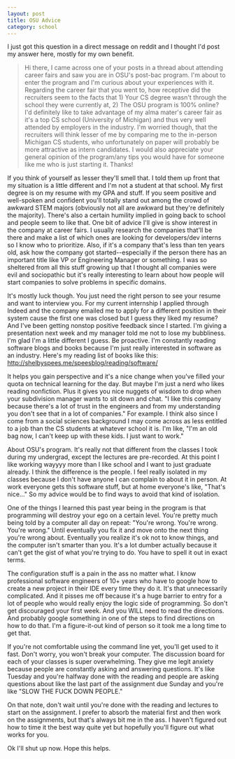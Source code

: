 ```yaml
---
layout: post
title: OSU Advice
category: school
---
```


I just got this question in a direct message on reddit and I thought I'd post my answer here, mostly for my own benefit.

>Hi there,
>I came across one of your posts in a thread about attending career fairs and saw you are in OSU's post-bac program. I'm about to enter the program and I'm curious about your experiences with it.
>Regarding the career fair that you went to, how receptive did the recruiters seem to the facts that 1) Your CS degree wasn't through the school they were currently at, 2) The OSU program is 100% online?
>I'd definitely like to take advantage of my alma mater's career fair as it's a top CS school (University of Michigan) and thus very well attended by employers in the industry. I'm worried though, that the recruiters will think lesser of me by comparing me to the in-person Michigan CS students, who unfortunately on paper will probably be more attractive as intern candidates.
>I would also appreciate your general opinion of the program/any tips you would have for someone like me who is just starting it. Thanks!

If you think of yourself as lesser they'll smell that. I told them up front that my situation is a little different and I'm not a student at that school. My first degree is on my resume with my GPA and stuff. If you seem positive and well-spoken and confident you'll totally stand out among the crowd of awkward STEM majors (obviously not all are awkward but they're definitely the majority). There's also a certain humility implied in going back to school and people seem to like that.
One bit of advice I'll give is show interest in the company at career fairs. I usually research the companies that'll be there and make a list of which ones are looking for developers/dev interns so I know who to prioritize. Also, if it's a company that's less than ten years old, ask how the company got started--especially if the person there has an important title like VP or Engineering Manager or something. I was so sheltered from all this stuff growing up that I thought all companies were evil and sociopathic but it's really interesting to learn about how people will start companies to solve problems in specific domains.

It's mostly luck though. You just need the right person to see your resume and want to interview you. For my current internship I applied through Indeed and the company emailed me to apply for a different position in their system cause the first one was closed but I guess they liked my resume? And I've been getting nonstop positive feedback since I started. I'm giving a presentation next week and my manager told me not to lose my bubbliness. I'm glad I'm a little different I guess.
Be proactive. I'm constantly reading software blogs and books because I'm just really interested in software as an industry. Here's my reading list of books like this: http://shelbyspees.me/speesblog/reading/software/

It helps you gain perspective and it's a nice change when you've filled your quota on technical learning for the day. But maybe I'm just a nerd who likes reading nonfiction. Plus it gives you nice nuggets of wisdom to drop when your subdivision manager wants to sit down and chat. "I like this company because there's a lot of trust in the engineers and from my understanding you don't see that in a lot of companies." For example.
I think also since I come from a social sciences background I may come across as less entitled to a job than the CS students at whatever school it is. I'm like, "I'm an old bag now, I can't keep up with these kids. I just want to work."

About OSU's program. It's really not that different from the classes I took during my undergrad, except the lectures are pre-recorded. At this point I like working wayyyy more than I like school and I want to just graduate already. I think the difference is the people. I feel really isolated in my classes because I don't have anyone I can complain to about it in person. At work everyone gets this software stuff, but at home everyone's like, "That's nice..." So my advice would be to find ways to avoid that kind of isolation.

One of the things I learned this past year being in the program is that programming will destroy your ego on a certain level. You're pretty much being told by a computer all day on repeat: "You're wrong. You're wrong. You're wrong." Until eventually you fix it and move onto the next thing you're wrong about. Eventually you realize it's ok not to know things, and the computer isn't smarter than you. It's a lot dumber actually because it can't get the gist of what you're trying to do. You have to spell it out in exact terms.

The configuration stuff is a pain in the ass no matter what. I know professional software engineers of 10+ years who have to google how to create a new project in their IDE every time they do it. It's that unnecessarily complicated. And it pisses me off because it's a huge barrier to entry for a lot of people who would really enjoy the logic side of programming. So don't get discouraged your first week. And you WILL need to read the directions. And probably google something in one of the steps to find directions on how to do that. I'm a figure-it-out kind of person so it took me a long time to get that.

If you're not comfortable using the command line yet, you'll get used to it fast. Don't worry, you won't break your computer.
The discussion board for each of your classes is super overwhelming. They give me legit anxiety because people are constantly asking and answering questions. It's like Tuesday and you're halfway done with the reading and people are asking questions about like the last part of the assignment due Sunday and you're like "SLOW THE FUCK DOWN PEOPLE."

On that note, don't wait until you're done with the reading and lectures to start on the assignment. I prefer to absorb the material first and then work on the assignments, but that's always bit me in the ass. I haven't figured out how to time it the best way quite yet but hopefully you'll figure out what works for you.

Ok I'll shut up now. Hope this helps.